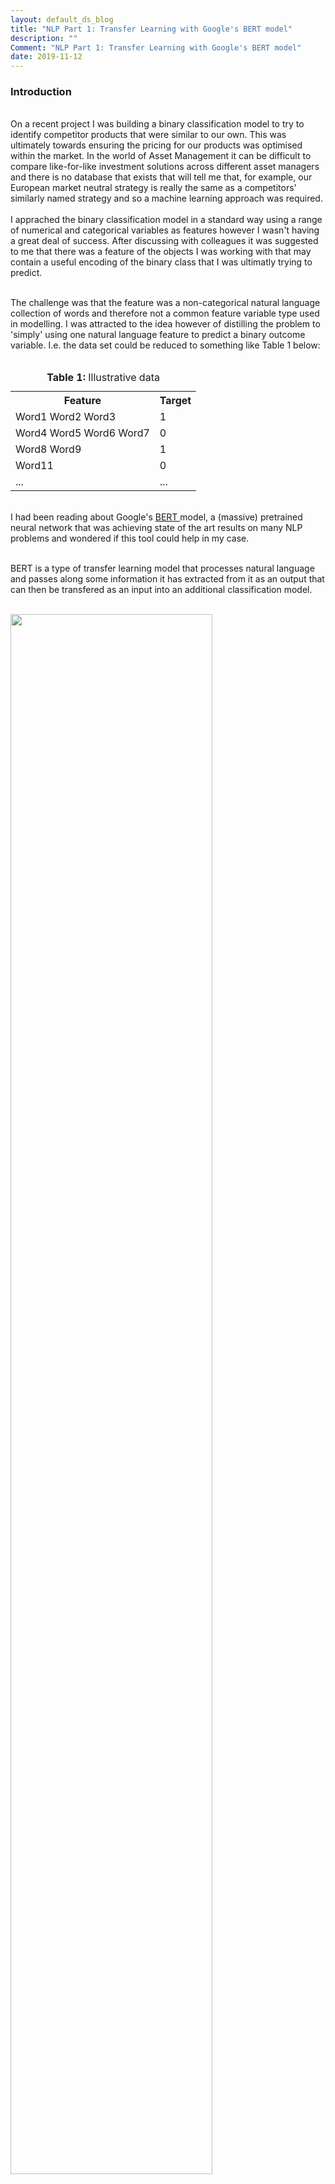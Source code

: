 ```yaml
---
layout: default_ds_blog
title: "NLP Part 1: Transfer Learning with Google's BERT model"
description: ""
Comment: "NLP Part 1: Transfer Learning with Google's BERT model"
date: 2019-11-12
---
```


<div id="wrapper">
	<div id="blog-page" class="blogcontainer">
<h3>Introduction</h3> <br>
On a recent project I was building a binary classification model to try to identify competitor products that were similar to our own. This was ultimately towards ensuring the 
pricing for our products was optimised within the market. In the world of Asset Management it can be difficult to compare like-for-like investment solutions across different asset
managers and there is no database that exists that will tell me that, for example, our European market neutral strategy is really the same as a competitors' similarly named strategy
and so a machine learning approach was required.
<br><br>
I apprached the binary classification model in a standard way using a range of numerical and categorical variables as features
 however I wasn't having a great deal of success. After discussing with colleagues it was suggested to me that there was a feature of the objects I was working 
 with that may contain a useful encoding of the binary class that I was ultimatly trying to predict.<br><br>
 
The challenge was that the feature was a non-categorical natural language collection of words and therefore not a common feature variable type used in modelling. 
I was attracted to the idea however of distilling the problem to 'simply' using one natural language feature to predict a binary outcome variable. I.e. the data set could be reduced to 
something like Table 1 below:<br><br>
<table align="center">
<caption><b>Table 1:</b> Illustrative data</caption>

  <tr>    
    <th>Feature</th>
    <th>Target</th>
  </tr>
  <tr>    
    <td>Word1 Word2 Word3</td>
    <td>1</td>
  </tr>
  <tr>    
    <td>Word4 Word5 Word6 Word7</td>
    <td>0</td>
  </tr>
  <tr>
    <td>Word8 Word9 </td>
    <td>1</td>
  </tr>
  <tr>
    <td>Word11</td>
    <td>0</td>
  </tr>
  <tr>
    <td>...</td>
    <td>...</td>
  </tr>
</table>

<br>
I had been reading about Google's <a href = "https://arxiv.org/abs/1810.04805"> BERT </a> model, a (massive) pretrained neural network that was achieving state of the art results 
on many NLP problems and wondered if this tool could help in my case. <br><br>

BERT is a type of transfer learning model that processes natural language and passes along some information it has extracted 
from it as an output that can then be transfered as an input into an additional classification model.<br><br>

<img style = "width:80%; height: auto" src = '/images/Transfer_Learning.PNG'>
<br>

In my case, after getting the BERT model processing my data set I built and compared <b>logistic regression, random forest, gradient boosted (xgboost)</b> and <b> neural network </b>
models as the final classification layer.
<br><br>
This post describes Step 1 above, namely how to get the BERT model running on your machine and extracting information from natural language
<br><br>
<a href = "/2019/11/11/NLP-with-BERT_Classifiers.html"> Part 2 </a> in this series then describes the binary classifiers I used. 
<br><br>
To preserve confidentiality the below code illustrates this approach on a popular movie review sentiment analysis data set that is structurally the same as <b>Table 1</b> 
and still accurately illustrates the process above.

<br><hr><br>
<h3>Implementing in Python</h3> <br>
Link to my GitHub repo: <a href = "https://github.com/ThomasHandscomb/NLP-with-BERT"> NLP-with-BERT </a>
<h4><u>Step 1: Extract information with BERT </u></h4>

The key python module used here is 
<a href = "https://pypi.org/project/transformers/"> transformers </a> <br><br>
<b> Import modules and load data </b>. I have included a copy of the data in my GitHub repo which the below refers to; this was originally located at the following repository: 
<a href = "https://github.com/AcademiaSinicaNLPLab/sentiment_dataset/blob/master/data/stsa.binary.train">
 https://github.com/AcademiaSinicaNLPLab/sentiment_dataset/blob/master/data/stsa.binary.train</a>
<br>

<pre>
	<code class="python">
	#############################################################
	# Title: Binary Classification with BERT and some Classifiers
	# Author: Thomas Handscomb
	#############################################################
	
	# Import libraries
	import matplotlib.pyplot as plt

	import numpy as np
	import pandas as pd

	import torch
	import transformers
	import tensorflow
	import keras

	from sklearn.model_selection import train_test_split
	from sklearn.linear_model import LogisticRegression
	from sklearn.model_selection import GridSearchCV
	from sklearn.model_selection import cross_val_score
	from sklearn.preprocessing import OneHotEncoder

	from keras.models import Sequential
	from keras.layers import Dense

	#~~~~~~~~~~~~~~~~~~~~~~~~~~~~~~~~~~~~~~~~~~~~~~~~~~
	## Helpful control of display option in the Console
	#~~~~~~~~~~~~~~~~~~~~~~~~~~~~~~~~~~~~~~~~~~~~~~~~~~

	# Control the number of columns displayed in the console output
	pd.set_option('display.max_columns', 20)
	# Control the width of columns displayed in the console output
	pd.set_option('display.width', 1000)

	#########################
	# STEP 1: Load BERT model
	#########################

	#~~~~~~~~~~~~~~~~~~~~~~~~~
	## Bring in data and clean
	#~~~~~~~~~~~~~~~~~~~~~~~~~

	df_Sentiment_Train_Full = \
	pd.read_csv("https://github.com/ThomasHandscomb/NLP-with-BERT/raw/master/train.csv"
                                 , encoding = "ISO-8859-1")
	# Rename column headings
	colnamelist = ['Text', 'Label']
	df_Sentiment_Train_Full.columns = colnamelist

	# Take a random sample of the data frame to speed up processing in this example
	frac = 0.10
	df_Sentiment_Train = \
	df_Sentiment_Train_Full.sample(frac=frac, replace=False, random_state=1)
	
	df_Sentiment_Train.reset_index(drop=True, inplace = True)
	</code>
</pre>

<b>Prepare data set for loading into BERT.</b> First we define which NLP model and pre-trained weights to use. In this example I use the light-weight version of
the full BERT model, called DistilBert, to speed up run time however the process is exactly the same on the full BERT model by replacing DistilBERT with BERT 

<pre>
	<code class="python">
	NLP_model_class = transformers.DistilBertModel
	NLP_tokenizer_class = transformers.DistilBertTokenizer
	NLP_pretrained_weights = 'distilbert-base-uncased'
	
	# Load pretrained tokenizer and model
	NLP_tokenizer = NLP_tokenizer_class.from_pretrained(NLP_pretrained_weights)
	NLP_model = NLP_model_class.from_pretrained(NLP_pretrained_weights)
	</code>
</pre>

<b>Tokenise the string names.</b> This converts each word in the text into an integer corresponding to that word in the
BERT dictionary. The tokeniser also adds endpoint tokens of 101 at the start of the word and 102 at the end. An illustration of this process is below:

<pre>
	<code class="python">
	example_text = pd.Series(['A B C Hello'])
	example_tokenized_text = \
	example_text.apply((lambda x: NLP_tokenizer.encode(x, add_special_tokens=True)))
	example_tokenized_text
	
	Out[20]: 
	0    [101, 1037, 1038, 1039, 7592, 102]
	dtype: object
	</code>
</pre>

<b> Tokenise the real data </b>
<pre>
	<code class="python">
	tokenized_text = \
	df_Sentiment_Train['Text'].apply((lambda x: NLP_tokenizer.encode(x, add_special_tokens=True)))
	</code>
</pre>

The input data for the BERT model needs to be uniform in width, i.e. all entries need
to have the same length. To achieve this we pad the data set with 0's from the width
of each tokenized_text value to the maximum tokenised length in the series 

<pre>
	<code class="python">
	# Determine the maximum length of the tokenized_text values
	max_length = max([len(i) for i in tokenized_text.values])

	# Create an array with each tokenised entry padded by 0's to the max length
	padded_tokenized_text_array = \
	np.array([i + [0]*(max_length-len(i)) for i in tokenized_text.values])
	padded_tokenized_text_array.shape
	
	Out[27]: (692, 64)
	</code>
</pre>

Define an array specifying the padded values - we use this later to distinguish the real data from
the padded [0] data

<pre>
	<code class="python">
	padding_array = np.where(padded_tokenized_text_array != 0, 1, 0)
	#padding_array.shape
	</code>
</pre>

The BERT model expects a PyTorch tensor as input so convert the padded_tokenized_text and padding arrays to PyTorch tensors (Note need to specify dtype = int)
<pre>
	<code class="python">
	padded_tokenized_text_tensor = torch.tensor(padded_tokenized_text_array, dtype = int)
	padding_tensor = torch.tensor(padding_array)
	</code>
</pre>

We can view the evolution of a row of data from original text through to padded, tokenised tensor

<pre>
	<code class="python">
	df_Sentiment_Train.loc[[0]] # Original data
	Out[29]: 
		Text  						Label
	0  peppered with witty dialogue and inventive mom...      1

	tokenized_text[0] # Initial tokenised series
	Out[30]: [101, 11565, 2098, 2007, 25591, 7982, 1998, 1999, 15338, 3512, 5312, 102]

	padded_tokenized_text_array[0] # Padded tokenised array
	Out[31]: 
	array([  101, 11565,  2098,  2007, 25591,  7982,  1998,  1999, 15338,
			3512,  5312,   102,     0,     0,     0,     0,     0,     0,
			   0,     0,     0,     0,     0,     0,     0,     0,     0,
			   0,     0,     0,     0,     0,     0,     0,     0,     0,
			   0,     0,     0,     0,     0,     0,     0,     0,     0,
			   0,     0,     0,     0,     0,     0,     0,     0,     0,
			   0,     0,     0,     0,     0,     0,     0,     0,     0,
			   0])

	padded_tokenized_text_tensor[0] # Padded tokenised tensor
	Out[32]: 
	tensor([  101, 11565,  2098,  2007, 25591,  7982,  1998,  1999, 15338,  3512,
			 5312,   102,     0,     0,     0,     0,     0,     0,     0,     0,
				0,     0,     0,     0,     0,     0,     0,     0,     0,     0,
				0,     0,     0,     0,     0,     0,     0,     0,     0,     0,
				0,     0,     0,     0,     0,     0,     0,     0,     0,     0,
				0,     0,     0,     0,     0,     0,     0,     0,     0,     0,
				0,     0,     0,     0])
	</code>
</pre>

<b> Pass the processed torch tensor through the BERT model </b>. This can take some processing time
<pre>
	<code class="python">
	# Ensure the pytorch gradients are set to zero - by default these accumulate
	with torch.no_grad():
		DistilBERT_Output = NLP_model(padded_tokenized_text_tensor
		, attention_mask = padding_tensor)
	</code>
</pre>

The full details take some unpacking here and are largely beyond the scope of this blog post however the <b>DistilBERT_Output</b> object is a 1-tuple whose single 
entry is a 3-dimensional tensor with <br><br>
<li> The original number of data set rows as rows </li>
<li> The max number of text words as columns </li>
<li> 768 number of layers as the depth </li>       

<pre>
	<code class="python">
	print(type(DistilBERT_Output[0]))
	print(padded_tokenized_text_tensor.shape)
	print(DistilBERT_Output[0].shape)
	
	<class 'torch.Tensor'>
	torch.Size([692, 64])
	torch.Size([692, 64, 768])
	</code>
</pre>

The width corresponds to tokens and the 768 depth layers correspond to hidden states for each text and come from the construction of the massive neural network that 
comprises the BERT model - this is the number of nodes in the output layer of the network. <br><br>

The authors of BERT have specified the hidden state vector corresponding to the first token as an aggregate representation of the whole sentence used for classification tasks. 
That is, for each row of text the vector of length 768 corresponding to the <b>[0]th</b> width token of the BERT output is the output that should be used as input into a final 
classifier model. <br><br>
We can efficiently slice the <b>[0]th</b> width token for all rows of the DistilBERT output as follows. These form the feature variable dataframe for final clasification
<pre>
	<code class="python">
	features_df = pd.DataFrame(np.array(DistilBERT_Output[0][:,0,:]))
	features_df.shape
Out[47]: (692, 768)
	</code>
</pre>

The target label dataframe is constructed from the original data set
<pre>
	<code class="python">
	labels_df = df_Sentiment_Train[['Label']]
	labels_df.shape
Out[48]: (692, 1)
	</code>
</pre>

Having used the BERT pre-trainined model to extract some information from our natural language features we are now in a position to build classifier models to predict the binary 
target classes. This is covered in more detail in my <a href = "/2019/11/11/NLP-with-BERT_Classifiers.html"> Part 2 </a> of this series. 
	
	</div>
</div>